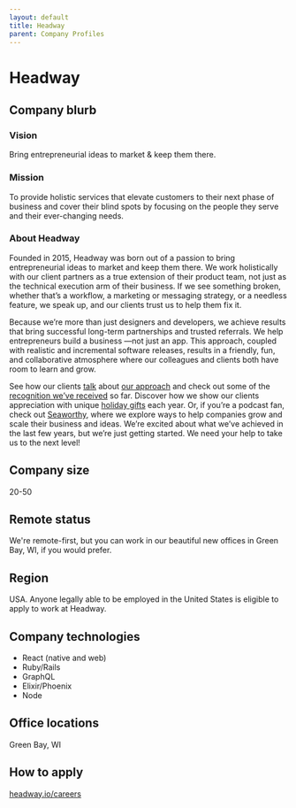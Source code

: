 ```yaml
---
layout: default
title: Headway
parent: Company Profiles
---
```


# Headway

## Company blurb

### Vision

Bring entrepreneurial ideas to market & keep them there.

### Mission

To provide holistic services that elevate customers to their next phase of business and cover their blind spots by focusing on the people they serve and their ever-changing needs.

### About Headway

Founded in 2015, Headway was born out of a passion to bring entrepreneurial ideas to market and keep them there. We work holistically with our client partners as a true extension of their product team, not just as the technical execution arm of their business. If we see something broken, whether that’s a workflow, a marketing or messaging strategy, or a needless feature, we speak up, and our clients trust us to help them fix it.

Because we’re more than just designers and developers, we achieve results that bring successful long-term partnerships and trusted referrals. We help entrepreneurs build a business ―not just an app. This approach, coupled with realistic and incremental software releases, results in a friendly, fun, and collaborative atmosphere where our colleagues and clients both have room to learn and grow.

See how our clients [talk](http://headway.io/case-studies/rise/) about [our approach](http://headway.io/compass/) and check out some of the [recognition we’ve received](http://headway.io/blog/2018-addys/) so far. Discover how we show our clients appreciation with unique [holiday gifts](http://headway.io/blog/holiday-collaboration-with-velodrome-coffee/) each year. Or, if you’re a podcast fan, check out [Seaworthy](http://headway.io/seaworthy/), where we explore ways to help companies grow and scale their business and ideas. We’re excited about what we’ve achieved in the last few years, but we’re just getting started. We need your help to take us to the next level!

## Company size

20-50

## Remote status

We're remote-first, but you can work in our beautiful new offices in Green Bay, WI, if you would prefer.

## Region

USA. Anyone legally able to be employed in the United States is eligible to apply to work at Headway.

## Company technologies

- React (native and web)
- Ruby/Rails
- GraphQL
- Elixir/Phoenix
- Node

## Office locations

Green Bay, WI

## How to apply

[headway.io/careers](https://headway.io/careers)
